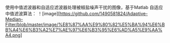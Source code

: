使用中值滤波器和自适应滤波器处理被椒盐噪声干扰的图像，基于Matlab
自适应中值滤波算法：
！[image][https://github.com/1490581824/Adaptive-Median-Filter/blob/master/image/%E8%87%AA%E9%80%82%E5%BA%94%E6%BB%A4%E6%B3%A2%E7%AE%97%E6%B3%95%E6%AD%A5%E9%AA%A4.png]

